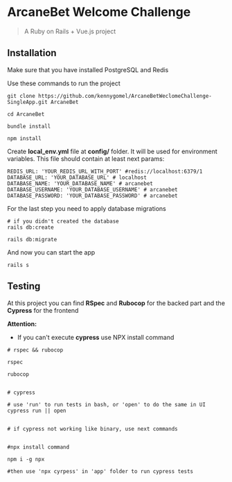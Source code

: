 # ArcaneBet Welcome Challenge

> A Ruby on Rails + Vue.js project

## Installation
 
Make sure that you have installed PostgreSQL and Redis

Use these commands to run the project

```
git clone https://github.com/kennygomel/ArcaneBetWeclomeChallenge-SingleApp.git ArcaneBet

cd ArcaneBet

bundle install

npm install
```

Create **local_env.yml** file at **config/** folder.
It will be used for environment variables.
This file should contain at least next params:

```
REDIS_URL: 'YOUR_REDIS_URL_WITH_PORT' #redis://localhost:6379/1
DATABASE_URL: 'YOUR_DATABASE_URL' # localhost
DATABASE_NAME: 'YOUR_DATABASE_NAME' # arcanebet
DATABASE_USERNAME: 'YOUR_DATABASE_USERNAME' # arcanebet
DATABASE_PASSWORD: 'YOUR_DATABASE_PASSWORD' # arcanebet
```

For the last step you need to apply database migrations

```
# if you didn't created the database
rails db:create

rails db:migrate
```

And now you can start the app

```
rails s
```

## Testing

At this project you can find **RSpec** and **Rubocop** for the backed part and the **Cypress** for the frontend

**Attention:**
- If you can't execute **cypress** use NPX install command

```
# rspec && rubocop

rspec

rubocop


# cypress

# use 'run' to run tests in bash, or 'open' to do the same in UI
cypress run || open


# if cypress not working like binary, use next commands


#npx install command

npm i -g npx

#then use 'npx cyrpess' in 'app' folder to run cypress tests

```
